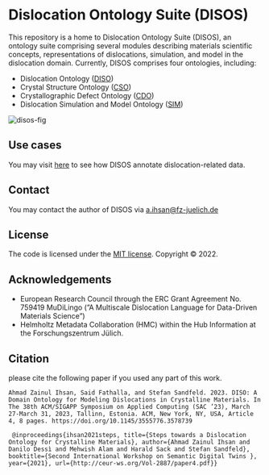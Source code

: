 # Dislocation Ontology Suite (DISOS)
This repository is a home to Dislocation Ontology Suite (DISOS), an ontology suite comprising several modules describing materials scientific concepts, representations of dislocations, simulation, and model in the dislocation domain. Currently, DISOS comprises four ontologies, including: 
* Dislocation Ontology ([DISO](./DISO))
* Crystal Structure Ontology ([CSO](./CSO))
* Crystallographic Defect Ontology ([CDO](./CDO))
* Dislocation Simulation and Model Ontology ([SIM](./SIM))

![disos-fig](https://github.com/Materials-Data-Science-and-Informatics/Dislocation-Ontology-Suite/assets/71790028/a96bce69-0ae3-46a7-b110-ec0a3d808232)


## Use cases
You may visit [here](./use-cases) to see how DISOS annotate dislocation-related data.

## Contact
You may contact the author of DISOS via a.ihsan@fz-juelich.de

## License
The code is licensed under the [MIT license](./LICENSE). Copyright © 2022.

## Acknowledgements
* European Research Council through the ERC Grant Agreement No. 759419 MuDiLingo (”A Multiscale Dislocation Language for Data-Driven Materials Science”)
* Helmholtz Metadata Collaboration (HMC) within the Hub Information at the Forschungszentrum Jülich.

## Citation 
please cite the following paper if you used any part of this work. 

`
Ahmad Zainul Ihsan, Said Fathalla, and Stefan Sandfeld. 2023. DISO: A Domain
Ontology for Modeling Dislocations in Crystalline Materials. In The 38th
ACM/SIGAPP Symposium on Applied Computing (SAC ’23), March 27-March
31, 2023, Tallinn, Estonia. ACM, New York, NY, USA, Article 4, 8 pages.
https://doi.org/10.1145/3555776.3578739
`

`
@inproceedings{ihsan2021steps,
title={Steps towards a Dislocation Ontology for Crystalline Materials},
author={Ahmad Zainul Ihsan and Danilo Dessì and Mehwish Alam and Harald Sack and Stefan Sandfeld},
booktitle={Second International Workshop on Semantic Digital Twins },
year={2021},
url={http://ceur-ws.org/Vol-2887/paper4.pdf}}`
